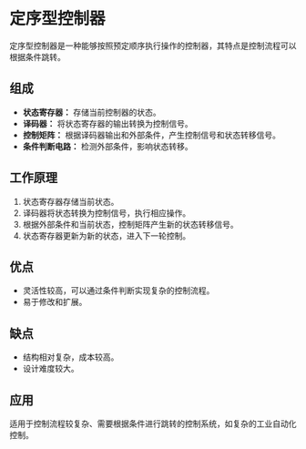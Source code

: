 # 定序型控制器

定序型控制器是一种能够按照预定顺序执行操作的控制器，其特点是控制流程可以根据条件跳转。

## 组成

- **状态寄存器：** 存储当前控制器的状态。
- **译码器：** 将状态寄存器的输出转换为控制信号。
- **控制矩阵：** 根据译码器输出和外部条件，产生控制信号和状态转移信号。
- **条件判断电路：** 检测外部条件，影响状态转移。

## 工作原理

1. 状态寄存器存储当前状态。
2. 译码器将状态转换为控制信号，执行相应操作。
3. 根据外部条件和当前状态，控制矩阵产生新的状态转移信号。
4. 状态寄存器更新为新的状态，进入下一轮控制。

## 优点

- 灵活性较高，可以通过条件判断实现复杂的控制流程。
- 易于修改和扩展。

## 缺点

- 结构相对复杂，成本较高。
- 设计难度较大。

## 应用

适用于控制流程较复杂、需要根据条件进行跳转的控制系统，如复杂的工业自动化控制。